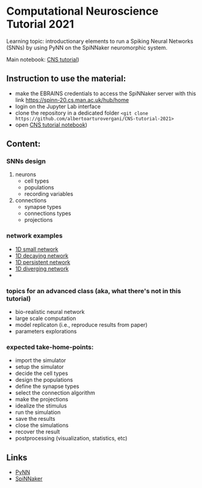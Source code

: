# Computational Neuroscience Tutorial 2021

Learning topic: introductionary elements to run a Spiking Neural Networks (SNNs) by using PyNN on the SpiNNaker neuromorphic system.

Main notebook: [CNS tutorial](CNS_tutorial.ipynb))

## Instruction to use the material:

- make the EBRAINS credentials to access the SpiNNaker server with this link https://spinn-20.cs.man.ac.uk/hub/home
- login on the Jupyter Lab interface
- clone the repository in a dedicated folder `<git clone https://github.com/albertoarturovergani/CNS-tutorial-2021>`
- open [CNS tutorial notebook](CNS_tutorial.ipynb))

## Content:

### SNNs design 
1. neurons
    - cell types
    - populations
    - recording variables
1. connections
    - synapse types
    - connections types
    - projections

### network examples
- [1D small network](eg_1D_small-network.ipynb)
- [1D decaying network](eg_1D_decaying-network.ipynb)
- [1D persistent network](eg_1D_persistent-network.ipynb)
- [1D diverging network](eg_1D_diverging-network.ipynb)
-     
### topics for an advanced class (aka, what there's not in this tutorial)
- bio-realistic neural network 
- large scale computation
- model replicaton (i.e., reproduce results from paper)
- parameters explorations

### expected take-home-points: 
- import the simulator
- setup the simulator
- decide the cell types 
- design the populations
- define the synapse types
- select the connection algorithm
- make the projections 
- idealize the stimulus
- run the simulation
- save the results
- close the simulations
- recover the result
- postprocessing (visualization, statistics, etc)



## Links
- [PyNN](http://neuralensemble.org/docs/PyNN/index.html)
- [SpiNNaker](http://apt.cs.manchester.ac.uk/projects/SpiNNaker/)
